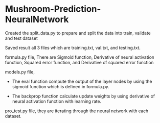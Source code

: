 # Mushroom-Prediction-NeuralNetwork

Created the split_data.py to prepare and split the data into train, validate and test dataset 

Saved result all 3 files which are training.txt, val.txt, and testing.txt.

formula.py file, There are Sigmoid function, Derivative of neural activation function, Squared error function, and Derivative of squared error function

models.py file, 

  - The eval function compute the output of the layer nodes by using the sigmoid function which is defined in formula.py.
  
  - The backprop function calculate update weights by using derivative of neural activation function with learning rate. 
  
pro_test.py file, they are iterating through the neural network with each dataset.
